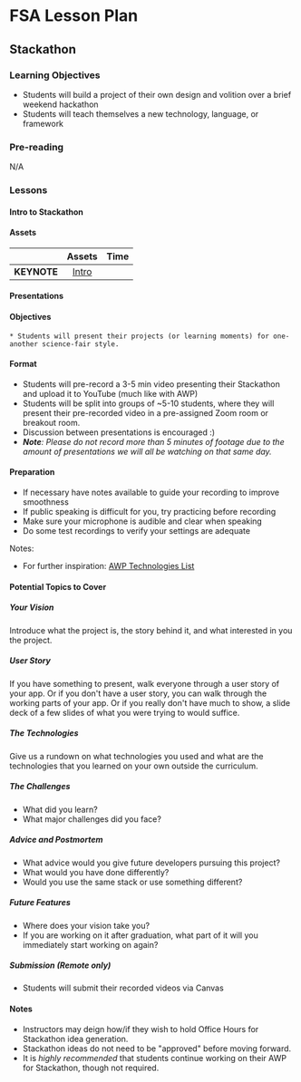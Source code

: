 # FSA Lesson Plan

## Stackathon

### Learning Objectives

- Students will build a project of their own design and volition over a brief weekend hackathon
- Students will teach themselves a new technology, language, or framework


### Pre-reading

  N/A

### Lessons

#### Intro to Stackathon


#### Assets

|           | Assets             | Time  |
| ------------- |:---------------------: | -----:|
| **KEYNOTE**   | [Intro](https://drive.google.com/open?id=0B2WuJ5eAymYkTFZrR0hTZ1M2WkE)         |     |


#### Presentations

#### Objectives

    * Students will present their projects (or learning moments) for one-another science-fair style.


#### Format

* Students will pre-record a 3-5 min video presenting their Stackathon and upload it to YouTube (much like with AWP)
* Students will be split into groups of ~5-10 students, where they will present their pre-recorded video in a pre-assigned Zoom room or breakout room.
* Discussion between presentations is encouraged :)
* _**Note**: Please do not record more than 5 minutes of footage due to the amount of presentations we will all be watching on that same day._

#### Preparation

- If necessary have notes available to guide your recording to improve smoothness
- If public speaking is difficult for you, try practicing before recording
- Make sure your microphone is audible and clear when speaking
- Do some test recordings to verify your settings are adequate

Notes:
* For further inspiration: [AWP Technologies List](https://docs.google.com/spreadsheets/d/1aApC_9G1tG1q3LfCfliUPHrK7NF2d3K9_Wu4mPT9BpY/edit#gid=1476839564)

#### Potential Topics to Cover

##### Your Vision

Introduce what the project is, the story behind it, and what interested in you the project.

##### User Story

If you have something to present, walk everyone through a user story of your app. Or if you don't have a user story, you can walk through the working parts of your app. Or if you really don't have much to show, a slide deck of a few slides of what you were trying to would suffice.

##### The Technologies

Give us a rundown on what technologies you used and what are the technologies that you learned on your own outside the curriculum.

##### The Challenges

- What did you learn?
- What major challenges did you face?

##### Advice and Postmortem

- What advice would you give future developers pursuing this project?
- What would you have done differently?
- Would you use the same stack or use something different?

##### Future Features

- Where does your vision take you?
- If you are working on it after graduation, what part of it will you immediately start working on again?

##### Submission (Remote only)

- Students will submit their recorded videos via Canvas

#### Notes

* Instructors may deign how/if they wish to hold Office Hours for Stackathon idea generation.
* Stackathon ideas do not need to be "approved" before moving forward.
* It is _highly recommended_ that students continue working on their AWP for Stackathon, though not required.
